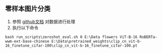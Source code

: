 ## 零样本图片分类
1. 参照 [github文档](https://github.com/OFA-Sys/Chinese-CLIP#%E9%9B%B6%E6%A0%B7%E6%9C%AC%E5%9B%BE%E5%83%8F%E5%88%86%E7%B1%BB) 对数据进行处理
2. 执行以下命令
```
bash run_scripts\zeroshot_eval.sh 0 E:\Data flowers ViT-B-16 RoBERTa-wwm-ext-base-chinese E:\Data\pretrained_weights\clip_cn_vit-b-16_finetune_cifar-100\clip_cn_vit-b-16_finetune_cifar-100.pt
```        